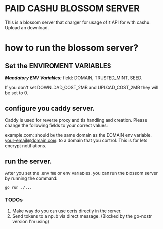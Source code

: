 # PAID CASHU BLOSSOM SERVER

This is a blossom server that charger for usage of it API for with cashu. Upload an download.

# how to run the blossom server?

## Set the ENVIROMENT VARIABLES

***Mandatory ENV Variables:***
field: DOMAIN, TRUSTED_MINT, SEED.

If you don't set DOWNLOAD_COST_2MB and UPLOAD_COST_2MB they will be set to 0. 

## configure you caddy server.
Caddy is used for reverse proxy and tls handling and creation. Please change the following fields to your correct
values:

example.com: should be the same domain as the DOMAIN env variable.
your-email@domain.com: to a domain that you control. This is for lets encrypt notifiations.


## run the server.
After you set the .env file or env variables. you can run the blossom server by running the command:

```
go run ./...
```



### TODOs

1. Make way do you can use certs directly in the server.  
2. Send tokens to a npub via direct message. (Blocked by the go-nostr version I'm using)


